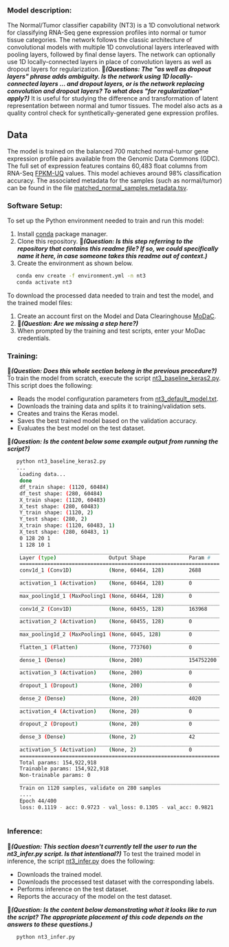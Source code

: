 ### Model description:
The Normal/Tumor classifier capability (NT3) is a 1D convolutional network for classifying RNA-Seq gene expression profiles into normal or tumor tissue categories. The network follows the classic architecture of convolutional models with multiple 1D convolutional layers interleaved with pooling layers, followed by final dense layers. The network can optionally use 1D locally-connected layers in place of convolution layers as well as dropout layers for regularization. &#x1F534;_**(Questions: The "as well as dropout layers" phrase adds ambiguity. Is the network using 1D locally-connected layers ... and dropout layers, or is the network replacing convolution and dropout layers? To what does "for regularization" apply?)**_ It is useful for studying the difference and transformation of latent representation between normal and tumor tissues. The model also acts as a quality control check for synthetically-generated gene expression profiles.

## Data
The model is trained on the balanced 700 matched normal-tumor gene expression profile pairs available from the Genomic Data Commons (GDC). The full set of expression features contains 60,483 float columns from RNA-Seq [FPKM-UQ](https://docs.gdc.cancer.gov/Encyclopedia/pages/HTSeq-FPKM-UQ/) values. This model achieves around 98% classification accuracy. The associated metadata for the samples (such as normal/tumor) can be found in the file [matched_normal_samples.metadata.tsv](https://modac.cancer.gov/searchTab?dme_data_id=NCI-DME-MS01-7372363). 

### Software Setup:
To set up the Python environment needed to train and run this model:
1. Install [conda](https://docs.conda.io/en/latest/) package manager.
2. Clone this repository. &#x1F534;**_(Question: Is this step referring to the repository that contains this readme file? If so, we could specifically name it here, in case someone takes this readme out of context.)_**
3. Create the environment as shown below.

```bash
   conda env create -f environment.yml -n nt3 
   conda activate nt3 
   ```

To download the processed data needed to train and test the model, and the trained model files:
1. Create an account first on the Model and Data Clearinghouse [MoDaC](https://modac.cancer.gov). 
2. &#x1F534;_**(Question: Are we missing a step here?)**_
3. When prompted by the training and test scripts, enter your MoDac credentials.

### Training:
&#x1F534;_**(Question: Does this whole section belong in the previous procedure?)**_
To train the model from scratch, execute the script [nt3_baseline_keras2.py](nt3_baseline_keras2.py). This script does the following:
* Reads the model configuration parameters from [nt3_default_model.txt](nt3_default_model.txt).
* Downloads the training data and splits it to training/validation sets.
* Creates and trains the Keras model.
* Saves the best trained model based on the validation accuracy.
* Evaluates the best model on the test dataset. 

&#x1F534;_**(Question: Is the content below some example output from running the script?)**_

```bash
   python nt3_baseline_keras2.py
   ...
    Loading data...
    done
    df_train shape: (1120, 60484)
    df_test shape: (280, 60484)
    X_train shape: (1120, 60483)
    X_test shape: (280, 60483)
    Y_train shape: (1120, 2)
    Y_test shape: (280, 2)
    X_train shape: (1120, 60483, 1)
    X_test shape: (280, 60483, 1)
    0 128 20 1
    1 128 10 1
    _________________________________________________________________
    Layer (type)                 Output Shape              Param #   
    =================================================================
    conv1d_1 (Conv1D)            (None, 60464, 128)        2688      
    _________________________________________________________________
    activation_1 (Activation)    (None, 60464, 128)        0         
    _________________________________________________________________
    max_pooling1d_1 (MaxPooling1 (None, 60464, 128)        0         
    _________________________________________________________________
    conv1d_2 (Conv1D)            (None, 60455, 128)        163968    
    _________________________________________________________________
    activation_2 (Activation)    (None, 60455, 128)        0         
    _________________________________________________________________
    max_pooling1d_2 (MaxPooling1 (None, 6045, 128)         0         
    _________________________________________________________________
    flatten_1 (Flatten)          (None, 773760)            0         
    _________________________________________________________________
    dense_1 (Dense)              (None, 200)               154752200 
    _________________________________________________________________
    activation_3 (Activation)    (None, 200)               0         
    _________________________________________________________________
    dropout_1 (Dropout)          (None, 200)               0         
    _________________________________________________________________
    dense_2 (Dense)              (None, 20)                4020      
    _________________________________________________________________
    activation_4 (Activation)    (None, 20)                0         
    _________________________________________________________________
    dropout_2 (Dropout)          (None, 20)                0         
    _________________________________________________________________
    dense_3 (Dense)              (None, 2)                 42        
    _________________________________________________________________
    activation_5 (Activation)    (None, 2)                 0         
    =================================================================
    Total params: 154,922,918
    Trainable params: 154,922,918
    Non-trainable params: 0
    _________________________________________________________________
    Train on 1120 samples, validate on 280 samples
    ....
    Epoch 44/400
    loss: 0.1119 - acc: 0.9723 - val_loss: 0.1305 - val_acc: 0.9821
 
```

### Inference: 
&#x1F534;_**(Question: This section doesn't currently tell the user to run the nt3_infer.py script. Is that intentional?)**_
To test the trained model in inference, the script [nt3_infer.py](nt3_infer.py) does the following:
* Downloads the trained model.
* Downloads the processed test dataset with the corresponding labels.
* Performs inference on the test dataset.
* Reports the accuracy of the model on the test dataset.

&#x1F534;_**(Question: Is the content below demonstrating what it looks like to run the script? The appropriate placement of this code depends on the  answers to these questions.)**_
```bash
   python nt3_infer.py

```
